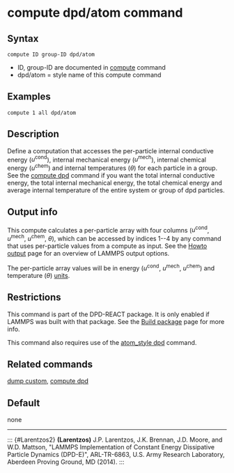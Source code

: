 # compute dpd/atom command

## Syntax

``` LAMMPS
compute ID group-ID dpd/atom
```

-   ID, group-ID are documented in [compute](compute) command
-   dpd/atom = style name of this compute command

## Examples

``` LAMMPS
compute 1 all dpd/atom
```

## Description

Define a computation that accesses the per-particle internal conductive
energy ($u^\text{cond}$), internal mechanical energy ($u^\text{mech}$),
internal chemical energy ($u^\text{chem}$) and internal temperatures
($\theta$) for each particle in a group. See the [compute
dpd](compute_dpd) command if you want the total internal conductive
energy, the total internal mechanical energy, the total chemical energy
and average internal temperature of the entire system or group of dpd
particles.

## Output info

This compute calculates a per-particle array with four columns
($u^\text{cond}$, $u^\text{mech}$, $u^\text{chem}$, $\theta$), which can
be accessed by indices 1\--4 by any command that uses per-particle
values from a compute as input. See the [Howto output](Howto_output)
page for an overview of LAMMPS output options.

The per-particle array values will be in energy ($u^\text{cond}$,
$u^\text{mech}$, $u^\text{chem}$) and temperature ($\theta$)
[units](units).

## Restrictions

This command is part of the DPD-REACT package. It is only enabled if
LAMMPS was built with that package. See the [Build
package](Build_package) page for more info.

This command also requires use of the [atom_style dpd](atom_style)
command.

## Related commands

[dump custom](dump), [compute dpd](compute_dpd)

## Default

none

------------------------------------------------------------------------

::: {#Larentzos2}
**(Larentzos)** J.P. Larentzos, J.K. Brennan, J.D. Moore, and W.D.
Mattson, \"LAMMPS Implementation of Constant Energy Dissipative Particle
Dynamics (DPD-E)\", ARL-TR-6863, U.S. Army Research Laboratory, Aberdeen
Proving Ground, MD (2014).
:::
